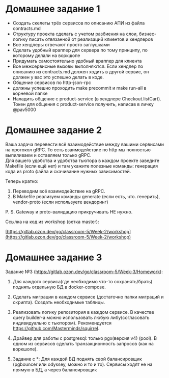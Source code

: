 

# Домашнее задание 1

- Создать скелеты трёх сервисов по описанию АПИ из файла contracts.md
- Структуру проекта сделать с учетом разбиения на слои, бизнес-логику писать отвязанной от реализаций клиентов и хендлеров
- Все хендлеры отвечают просто заглушками
- Сделать удобный враппер для сервера по тому принципу, по которому делали на воркшопе
- Придумать самостоятельно удобный враппер для клиента
- Все межсервисные вызовы выполняются. Если хендлер по описанию из contracts.md должен ходить в другой сервис, он должен у вас это успешно делать в коде.
- Общение сервисов по http-json-rpc
- должны успешно проходить make precommit и make run-all в корневой папке
- Наладить общение с product-service (в хендлере Checkout.listCart). Токен для общения с product-service получить, написав в личку @pav5000

# Домашнее задание 2

Ваша задача перевести всё взаимодействие между вашими сервисами на протокол gRPC. 
То есть взаимодействие по http мы полностью выпиливаем и оставляем только gRPC.  
Для вашего удобства и удобства тьютора в каждом проекте заведите Makefile (если ещё нет) и там укажите полезные команды: 
  генерация кода из proto файла и скачивание нужных зависимостей.

Теперь кратко:

1. Переводим всё взаимодействие на gRPC.
2. В Makefile реализуем команды generate (если есть, что. генерить), vendor-proto (если используете вендоринг)

P. S. Gateway и proto-валидацию прикручивать НЕ нужно.

Ссылка на код из workshop (ветка master):

[https://gitlab.ozon.dev/go/classroom-5/Week-2/workshop](https://gitlab.ozon.dev/go/classroom-5/Week-2/workshop)

# Домашнее задание 3

Задание №3 (https://gitlab.ozon.dev/go/classroom-5/Week-3/Homework):

1) Для каждого сервиса(где необходимо что-то сохранять/брать) поднять отдельную БД в docker-compose.

2) Сделать миграции в каждом сервисе (достаточно папки миграций и скрипта). 
   Создать необходимые таблицы.

3) Реализовать логику репозитория в каждом сервисе. 
   В качестве query builder-а можно использовать любую либу(согласовать индивидуально с тьютором). 
   Рекомендуется https://github.com/Masterminds/squirrel.

4) Драйвер для работы с postgresql: только pgx(версия v4) (pool). 
   В одном из сервисов сделать транзакционность запросов (как на воркшопе).

5) Задание с *: Для каждой БД поднять свой балансировщик (pgbouncer или odyssey, можно и то и то).
   Сервисы ходят не на прямую в БД, а через балансировщик
